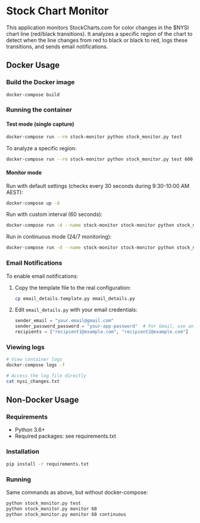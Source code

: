 # Stock Chart Monitor

This application monitors StockCharts.com for color changes in the $NYSI chart line (red/black transitions). It analyzes a specific region of the chart to detect when the line changes from red to black or black to red, logs these transitions, and sends email notifications.

## Docker Usage

### Build the Docker image

```bash
docker-compose build
```

### Running the container

#### Test mode (single capture)

```bash
docker-compose run --rm stock-monitor python stock_monitor.py test
```

To analyze a specific region:

```bash
docker-compose run --rm stock-monitor python stock_monitor.py test 600 640
```

#### Monitor mode

Run with default settings (checks every 30 seconds during 9:30-10:00 AM AEST):

```bash
docker-compose up -d
```

Run with custom interval (60 seconds):

```bash
docker-compose run -d --name stock-monitor stock-monitor python stock_monitor.py monitor 60
```

Run in continuous mode (24/7 monitoring):

```bash
docker-compose run -d --name stock-monitor stock-monitor python stock_monitor.py monitor 60 continuous
```

### Email Notifications

To enable email notifications:

1. Copy the template file to the real configuration:
   ```bash
   cp email_details.template.py email_details.py
   ```

2. Edit `email_details.py` with your email credentials:
   ```python
   sender_email = "your.email@gmail.com"
   sender_password_password = "your-app-password"  # For Gmail, use an App Password
   recipients = ["recipient1@example.com", "recipient2@example.com"]
   ```

### Viewing logs

```bash
# View container logs
docker-compose logs -f

# Access the log file directly
cat nysi_changes.txt
```

## Non-Docker Usage

### Requirements

- Python 3.6+
- Required packages: see requirements.txt

### Installation

```bash
pip install -r requirements.txt
```

### Running

Same commands as above, but without docker-compose:

```bash
python stock_monitor.py test
python stock_monitor.py monitor 60
python stock_monitor.py monitor 60 continuous
```
